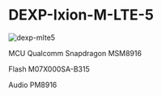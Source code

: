 # DEXP-Ixion-M-LTE-5

![dexp-mlte5](https://rawgit.com/7dir/DEXP-Ixion-M-LTE-5/master/dexp-mlte5.jpg)

MCU Qualcomm Snapdragon MSM8916

Flash M07X000SA-B315

Audio PM8916

